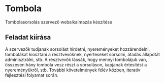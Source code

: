 # Tombola
Tombolasorsolás szervező webalkalmazás készítése
## Feladat kiírása
A szervezők tudjanak sorsolást hirdetni, nyereményeket hozzárendelni, tombolákat kiosztani a résztvevőknek, nyerteseket sorsolni, átadás állapotát adminisztrálni, stb. A résztvevők lássák, hogy mennyi tombolájuk van, összesen hány tombola vesz részt a sorsoláson, kapjanak értesítést a nyereményükről, stb. További követelmények félév közben, iteratív fejlesztési folyamat során.
